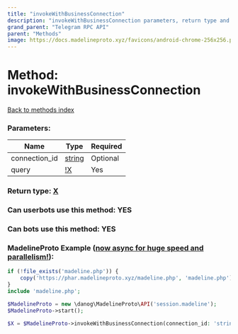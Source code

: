 ```yaml
---
title: "invokeWithBusinessConnection"
description: "invokeWithBusinessConnection parameters, return type and example"
grand_parent: "Telegram RPC API"
parent: "Methods"
image: https://docs.madelineproto.xyz/favicons/android-chrome-256x256.png
---
```

# Method: invokeWithBusinessConnection
[Back to methods index](index.html)



### Parameters:

| Name     |    Type       | Required |
|----------|---------------|----------|
|connection\_id|[string](/API_docs/types/string.html) | Optional|
|query|[!X](/API_docs/types/!X.html) | Yes|


### Return type: [X](/API_docs/types/X.html)

### Can userbots use this method: **YES**

### Can bots use this method: **YES**


### MadelineProto Example ([now async for huge speed and parallelism!](https://docs.madelineproto.xyz/docs/ASYNC.html)):


```php
if (!file_exists('madeline.php')) {
    copy('https://phar.madelineproto.xyz/madeline.php', 'madeline.php');
}
include 'madeline.php';

$MadelineProto = new \danog\MadelineProto\API('session.madeline');
$MadelineProto->start();

$X = $MadelineProto->invokeWithBusinessConnection(connection_id: 'string', query: $!X, );
```

